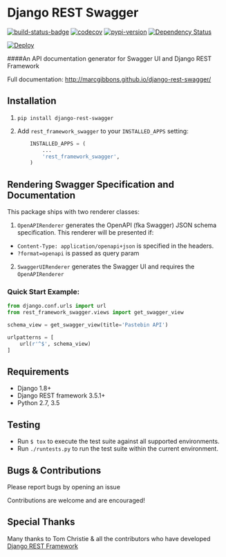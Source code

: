 # Django REST Swagger

[![build-status-badge]][build-status]
[![codecov](https://codecov.io/gh/marcgibbons/django-rest-swagger/branch/master/graph/badge.svg)](https://codecov.io/gh/marcgibbons/django-rest-swagger)
[![pypi-version]][pypi]
[![Dependency Status](https://www.versioneye.com/user/projects/579cb582aa78d50051183c0e/badge.svg?style=flat-square)](https://www.versioneye.com/user/projects/579cb582aa78d50051183c0e)


[![Deploy](https://www.herokucdn.com/deploy/button.svg)](https://heroku.com/deploy)


####An API documentation generator for Swagger UI and Django REST Framework

Full documentation: http://marcgibbons.github.io/django-rest-swagger/


## Installation

1. `pip install django-rest-swagger`

2. Add `rest_framework_swagger` to your `INSTALLED_APPS` setting:

    ```python
        INSTALLED_APPS = (
            ...
            'rest_framework_swagger',
        )
    ```

## Rendering Swagger Specification and Documentation

This package ships with two renderer classes:

1. `OpenAPIRenderer` generates the OpenAPI (fka Swagger) JSON schema specification. This renderer will be presented if:
  -  `Content-Type: application/openapi+json` is specified in the headers.
  - `?format=openapi` is passed as query param
2. `SwaggerUIRenderer` generates the Swagger UI and requires the `OpenAPIRenderer`


### Quick Start Example:
```python
from django.conf.urls import url
from rest_framework_swagger.views import get_swagger_view

schema_view = get_swagger_view(title='Pastebin API')

urlpatterns = [
    url(r'^$', schema_view)
]
```

## Requirements
* Django 1.8+
* Django REST framework 3.5.1+
* Python 2.7, 3.5


## Testing

- Run `$ tox` to execute the test suite against all supported environments.
- Run `./runtests.py` to run the test suite within the current environment.

## Bugs & Contributions
Please report bugs by opening an issue

Contributions are welcome and are encouraged!

## Special Thanks
Many thanks to Tom Christie & all the contributors who have developed [Django REST Framework](http://django-rest-framework.org/)


[build-status-badge]: https://travis-ci.org/marcgibbons/django-rest-swagger.svg?branch=master
[build-status]: https://travis-ci.org/marcgibbons/django-rest-swagger
[pypi-version]: https://img.shields.io/pypi/v/django-rest-swagger.svg
[pypi]: https://pypi.python.org/pypi/django-rest-swagger
[license]: https://pypi.python.org/pypi/django-rest-swagger/
[docs-badge]: https://readthedocs.io/projects/django-rest-swagger/badge/
[docs]: http://django-rest-swagger.readthedocs.io/
